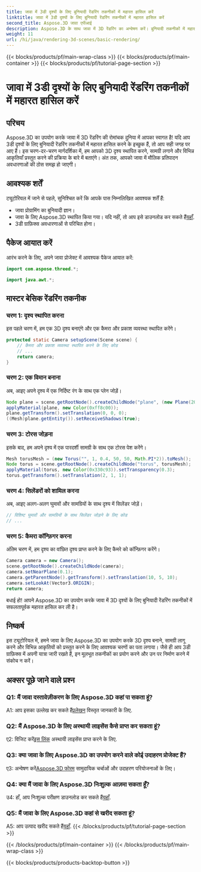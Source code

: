 ```yaml
---
title: जावा में 3डी दृश्यों के लिए बुनियादी रेंडरिंग तकनीकों में महारत हासिल करें
linktitle: जावा में 3डी दृश्यों के लिए बुनियादी रेंडरिंग तकनीकों में महारत हासिल करें
second_title: Aspose.3D जावा एपीआई
description: Aspose.3D के साथ जावा में 3D रेंडरिंग का अन्वेषण करें। बुनियादी तकनीकों में महारत हासिल करें, दृश्य सेट करें और आकृतियों को सहजता से प्रस्तुत करें। 3डी ग्राफ़िक्स में अपने जावा प्रोग्रामिंग कौशल को उन्नत करें।
weight: 11
url: /hi/java/rendering-3d-scenes/basic-rendering/
---
```


{{< blocks/products/pf/main-wrap-class >}}
{{< blocks/products/pf/main-container >}}
{{< blocks/products/pf/tutorial-page-section >}}

# जावा में 3डी दृश्यों के लिए बुनियादी रेंडरिंग तकनीकों में महारत हासिल करें

## परिचय

Aspose.3D का उपयोग करके जावा में 3D रेंडरिंग की रोमांचक दुनिया में आपका स्वागत है! यदि आप 3डी दृश्यों के लिए बुनियादी रेंडरिंग तकनीकों में महारत हासिल करने के इच्छुक हैं, तो आप सही जगह पर आए हैं। इस चरण-दर-चरण मार्गदर्शिका में, हम आपको 3D दृश्य स्थापित करने, सामग्री लगाने और विभिन्न आकृतियाँ प्रस्तुत करने की प्रक्रिया के बारे में बताएंगे। अंत तक, आपको जावा में मौलिक प्रतिपादन अवधारणाओं की ठोस समझ हो जाएगी।

## आवश्यक शर्तें

ट्यूटोरियल में जाने से पहले, सुनिश्चित करें कि आपके पास निम्नलिखित आवश्यक शर्तें हैं:

- जावा प्रोग्रामिंग का बुनियादी ज्ञान।
-  जावा के लिए Aspose.3D स्थापित किया गया। यदि नहीं, तो आप इसे डाउनलोड कर सकते हैं[यहाँ](https://releases.aspose.com/3d/java/).
- 3डी ग्राफ़िक्स अवधारणाओं से परिचित होना।

## पैकेज आयात करें

आरंभ करने के लिए, अपने जावा प्रोजेक्ट में आवश्यक पैकेज आयात करें:

```java
import com.aspose.threed.*;

import java.awt.*;
```

## मास्टर बेसिक रेंडरिंग तकनीक

### चरण 1: दृश्य स्थापित करना

इस पहले चरण में, हम एक 3D दृश्य बनाएंगे और एक कैमरा और प्रकाश व्यवस्था स्थापित करेंगे।

```java
protected static Camera setupScene(Scene scene) {
    // कैमरा और प्रकाश व्यवस्था स्थापित करने के लिए कोड
    // ...
    return camera;
}
```

### चरण 2: एक विमान बनाना

अब, आइए अपने दृश्य में एक निर्दिष्ट रंग के साथ एक प्लेन जोड़ें।

```java
Node plane = scene.getRootNode().createChildNode("plane", (new Plane(20, 20)).toMesh());
applyMaterial(plane, new Color(0xff8c00));
plane.getTransform().setTranslation(0, 0, 0);
((Mesh)plane.getEntity()).setReceiveShadows(true);
```

### चरण 3: टोरस जोड़ना

इसके बाद, हम अपने दृश्य में एक पारदर्शी सामग्री के साथ एक टोरस पेश करेंगे।

```java
Mesh torusMesh = (new Torus("", 1, 0.4, 50, 50, Math.PI*2)).toMesh();
Node torus = scene.getRootNode().createChildNode("torus", torusMesh);
applyMaterial(torus, new Color(0x330c93)).setTransparency(0.3);
torus.getTransform().setTranslation(2, 1, 1);
```

### चरण 4: सिलेंडरों को शामिल करना

अब, आइए अलग-अलग घुमावों और सामग्रियों के साथ दृश्य में सिलेंडर जोड़ें।

```java
// विशिष्ट घुमावों और सामग्रियों के साथ सिलेंडर जोड़ने के लिए कोड
// ...
```

### चरण 5: कैमरा कॉन्फ़िगर करना

अंतिम चरण में, हम दृश्य का वांछित दृश्य प्राप्त करने के लिए कैमरे को कॉन्फ़िगर करेंगे।

```java
Camera camera = new Camera();
scene.getRootNode().createChildNode(camera);
camera.setNearPlane(0.1);
camera.getParentNode().getTransform().setTranslation(10, 5, 10);
camera.setLookAt(Vector3.ORIGIN);
return camera;
```

बधाई हो! आपने Aspose.3D का उपयोग करके जावा में 3D दृश्यों के लिए बुनियादी रेंडरिंग तकनीकों में सफलतापूर्वक महारत हासिल कर ली है।

## निष्कर्ष

इस ट्यूटोरियल में, हमने जावा के लिए Aspose.3D का उपयोग करके 3D दृश्य बनाने, सामग्री लागू करने और विभिन्न आकृतियों को प्रस्तुत करने के लिए आवश्यक चरणों का पता लगाया। जैसे ही आप 3डी ग्राफ़िक्स में अपनी यात्रा जारी रखते हैं, इन मूलभूत तकनीकों का प्रयोग करने और उन पर निर्माण करने में संकोच न करें।

## अक्सर पूछे जाने वाले प्रश्न

### Q1: मैं जावा दस्तावेज़ीकरण के लिए Aspose.3D कहां पा सकता हूं?

 A1: आप इसका उल्लेख कर सकते हैं[प्रलेखन](https://reference.aspose.com/3d/java/) विस्तृत जानकारी के लिए.

### Q2: मैं Aspose.3D के लिए अस्थायी लाइसेंस कैसे प्राप्त कर सकता हूं?

 ए2: विजिट करें[इस लिंक](https://purchase.aspose.com/temporary-license/) अस्थायी लाइसेंस प्राप्त करने के लिए.

### Q3: क्या जावा के लिए Aspose.3D का उपयोग करने वाले कोई उदाहरण प्रोजेक्ट हैं?

 ए3: अन्वेषण करें[Aspose.3D फोरम](https://forum.aspose.com/c/3d/18) सामुदायिक चर्चाओं और उदाहरण परियोजनाओं के लिए।

### Q4: क्या मैं जावा के लिए Aspose.3D निःशुल्क आज़मा सकता हूँ?

 उ4: हाँ, आप निःशुल्क परीक्षण डाउनलोड कर सकते हैं[यहाँ](https://releases.aspose.com/).

### Q5: मैं जावा के लिए Aspose.3D कहां से खरीद सकता हूं?

 A5: आप उत्पाद खरीद सकते हैं[यहाँ](https://purchase.aspose.com/buy).
{{< /blocks/products/pf/tutorial-page-section >}}

{{< /blocks/products/pf/main-container >}}
{{< /blocks/products/pf/main-wrap-class >}}

{{< blocks/products/products-backtop-button >}}
